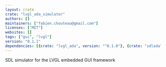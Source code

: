 ```yaml
---
layout: crate
crate: "lvgl_ada_simulator"
authors: []
maintainers: ["fabien.chouteau@gmail.com"]
licenses: ["MIT"]
websites: []
tags: ["gui", "lvgl"]
version: "0.1.1"
dependencies: [{crate: "lvgl_ada", version: "^0.1.0"}, {crate: "sdlada", version: "^2.3.1"}]
---
```

SDL simulator for the LVGL embedded GUI framework

